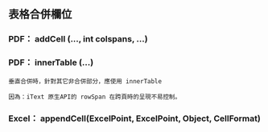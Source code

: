 ## 表格合併欄位

### PDF： addCell (..., int colspans, ...)

### PDF： innerTable (...)

    垂直合併時，針對其它非合併部分，應使用 innerTable 
    
    因為：iText 原生API的 rowSpan 在跨頁時的呈現不易控制。

### Excel： appendCell(ExcelPoint, ExcelPoint, Object, CellFormat) 
